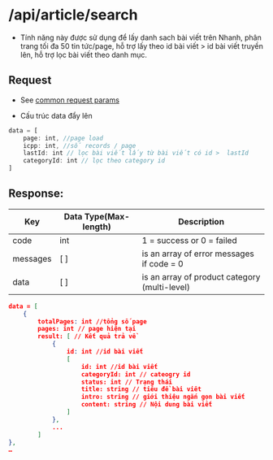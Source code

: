 # /api/article/search 

- Tính năng này được sử dụng để lấy danh sach bài viết trên Nhanh, phân trang tối đa 50 tin tức/page, hỗ trợ lấy theo id bài viết > id bài viết truyền lên, hỗ trợ lọc bài viết theo danh mục.

## Request
- See [common request params](/api.md#request)

- Cấu trúc data đẩy lên
```js
data = [
	page: int, //page load
	icpp: int, //số records / page
	lastId: int // lọc bài viết lấy từ bài viết có id >  lastId
	categoryId: int // lọc theo category id
]
```
## Response:

Key | Data Type(Max-length) | Description
------- | ------ | -----------
code | int | 1 = success or 0 = failed
messages | [ ] | is an array of error messages if code = 0
data | [ ] | is an array of product category (multi-level)

```json
data = [
	{
		totalPages: int //tổng số page
		pages: int // page hiện tại
		result: [ // Kết quả trả về
			{
				id: int //id bài viết
				[
					id: int //id bài viết
					categoryId: int // cateogry id
					status: int // Trạng thái
					title: string // tiêu đề bài viêt
					intro: string // giới thiệu ngắn gọn bài viết
					content: string // Nội dung bài viết
				]
			},
			...
		]
},
…
```

